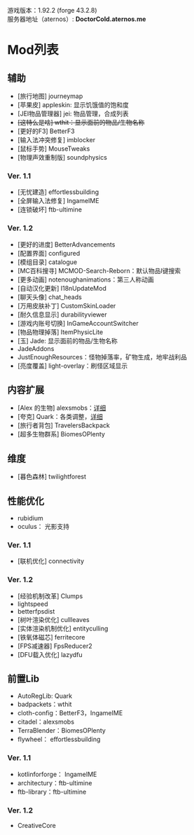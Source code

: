 游戏版本：1.92.2 (forge 43.2.8) <br />
服务器地址（aternos）: **DoctorCold.aternos.me** <br />

# Mod列表 <br />

## 辅助
- [旅行地图] journeymap
- [苹果皮] appleskin: 显示饥饿值的饱和度 
- [JEI物品管理器] jei: 物品管理，合成列表
- <del>  [这特么是啥] wthit：显示面前的物品/生物名称 <del>
- [更好的F3] BetterF3
- [输入法冲突修复] imblocker
- [鼠标手势] MouseTweaks
- [物理声效重制版] soundphysics

### Ver. 1.1
- [无忧建造] effortlessbuilding
- [全屏输入法修复] IngameIME
- [连锁破坏] ftb-ultimine

### Ver. 1.2
- [更好的进度] BetterAdvancements
- [配置界面] configured
- [模组目录] catalogue
- [MC百科搜寻] MCMOD-Search-Reborn：默认物品I键搜索
- [更多动画] notenoughanimations：第三人称动画
- [自动汉化更新] I18nUpdateMod
- [聊天头像] chat_heads
- [万用皮肤补丁] CustomSkinLoader
- [耐久信息显示] durabilityviewer
- [游戏内账号切换] InGameAccountSwitcher
- [物品物理掉落] ItemPhysicLite
- [玉] Jade: 显示面前的物品/生物名称
- JadeAddons
- JustEnoughResources：怪物掉落率，矿物生成，地牢战利品
- [亮度覆盖] light-overlay：刷怪区域显示

## 内容扩展
- [Alex 的生物] alexsmobs：[详细](https://www.bilibili.com/video/BV1uQ4y1X78P/?spm_id_from=333.880.my_history.page.click)
- [夸克] Quark：各类调整，[详细](https://www.bilibili.com/video/BV1TN4y1M7Gv/?spm_id_from=333.999.0.0) 
- [旅行者背包] TravelersBackpack
- [超多生物群系] BiomesOPlenty


## 维度
- [暮色森林] twilightforest

## 性能优化
- rubidium
- oculus： 光影支持

### Ver. 1.1
- [联机优化] connectivity

### Ver. 1.2
- [经验机制改革] Clumps
- lightspeed
- betterfpsdist
- [树叶渲染优化] cullleaves
- [实体渲染机制优化] entityculling
- [铁氧体磁芯] ferritecore
- [FPS减速器] FpsReducer2
- [DFU载入优化] lazydfu

## 前置Lib 
- AutoRegLib: Quark
- badpackets：wthit
- cloth-config：BetterF3，IngameIME
- citadel：alexsmobs
- TerraBlender：BiomesOPlenty
- flywheel： effortlessbuilding

### Ver. 1.1
- kotlinforforge： IngameIME
- architectury：ftb-ultimine
- ftb-library：ftb-ultimine

### Ver. 1.2
- CreativeCore
